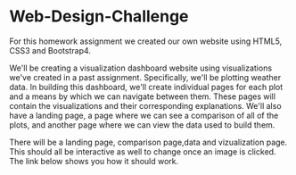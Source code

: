 # Web-Design-Challenge

For this homework assignment we created our own website using HTML5, CSS3 and Bootstrap4. 

We'll be creating a visualization dashboard website using visualizations we've created in a past assignment. Specifically, we'll be plotting weather data.
In building this dashboard, we'll create individual pages for each plot and a means by which we can navigate between them. These pages will contain the visualizations and their corresponding explanations. We'll also have a landing page, a page where we can see a comparison of all of the plots, and another page where we can view the data used to build them.

There will be a landing page, comparison page,data and vizualization page. This should all be interactive as well to change once an image is clicked. The link below shows you how it should work.

